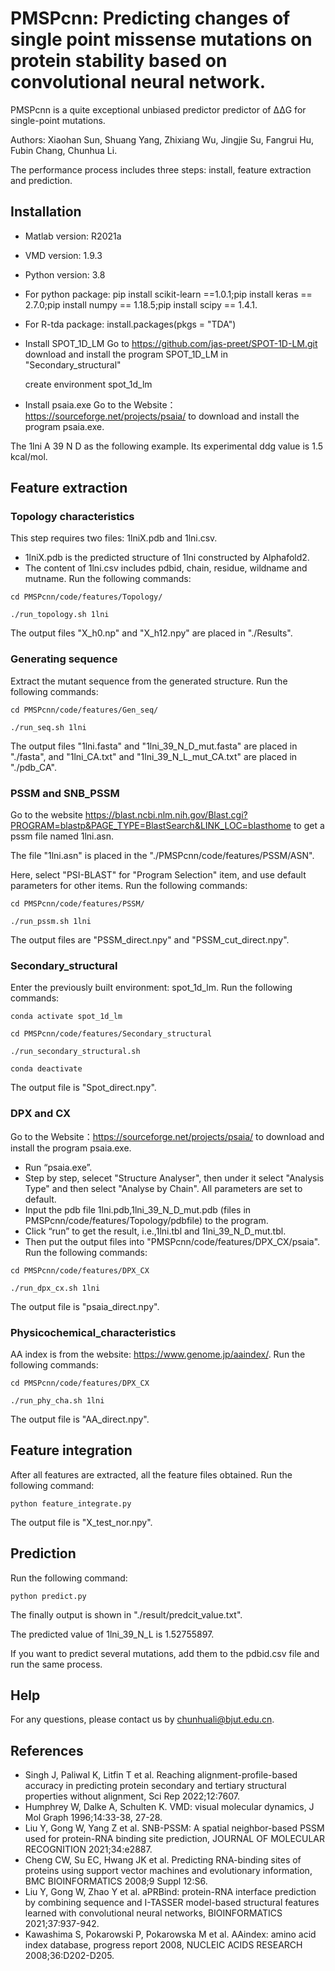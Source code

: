 # PMSPcnn: Predicting changes of single point missense mutations on protein stability based on convolutional neural network.

PMSPcnn is a quite exceptional unbiased predictor predictor of ΔΔG for single-point mutations.

Authors: Xiaohan Sun, Shuang Yang, Zhixiang Wu, Jingjie Su, Fangrui Hu, Fubin Chang, Chunhua Li. 

The performance process includes three steps: install, feature extraction and prediction.

## Installation
* Matlab version: R2021a 
* VMD version: 1.9.3
* Python version: 3.8
* For python package: pip install scikit-learn ==1.0.1;pip install keras == 2.7.0;pip install numpy == 1.18.5;pip install scipy == 1.4.1.
* For R-tda package:
  install.packages(pkgs = "TDA")
* Install SPOT_1D_LM
    Go to  https://github.com/jas-preet/SPOT-1D-LM.git download and install the program SPOT_1D_LM in "Secondary_structural"

    create environment spot_1d_lm
* Install psaia.exe 
    Go to the Website：https://sourceforge.net/projects/psaia/ to download and install the program psaia.exe.

The 1lni A 39 N D as the following example. Its experimental ddg value is 1.5 kcal/mol.

## Feature extraction

### Topology characteristics

This step requires two files: 1lniX.pdb and 1lni.csv.
* 1lniX.pdb is the predicted structure of 1lni constructed by Alphafold2.
* The content of 1lni.csv includes pdbid, chain, residue, wildname and mutname. 
Run the following commands:

```{bash}
cd PMSPcnn/code/features/Topology/ 

./run_topology.sh 1lni
```
The output files "X_h0.np" and "X_h12.npy" are placed in "./Results".
  
### Generating sequence

Extract the mutant sequence from the generated structure.
Run the following commands: 

```{bash}
cd PMSPcnn/code/features/Gen_seq/

./run_seq.sh 1lni
```
The output files "1lni.fasta" and "1lni_39_N_D_mut.fasta" are placed in "./fasta", and "1lni_CA.txt" and "1lni_39_N_L_mut_CA.txt" are placed in "./pdb_CA".

### PSSM and SNB_PSSM

Go to the website https://blast.ncbi.nlm.nih.gov/Blast.cgi?PROGRAM=blastp&PAGE_TYPE=BlastSearch&LINK_LOC=blasthome to get a pssm file named 1lni.asn.

The file "1lni.asn" is placed in the "./PMSPcnn/code/features/PSSM/ASN".

Here, select "PSI-BLAST" for "Program Selection" item, and use default parameters for other items.
Run the following commands: 

```{bash}
cd PMSPcnn/code/features/PSSM/

./run_pssm.sh 1lni
```
The output files are "PSSM_direct.npy" and "PSSM_cut_direct.npy".
  
### Secondary_structural

Enter the previously built environment: spot_1d_lm.
Run the following commands:

```{bash}
conda activate spot_1d_lm

cd PMSPcnn/code/features/Secondary_structural

./run_secondary_structural.sh

conda deactivate
```
The output file is "Spot_direct.npy".

### DPX and CX

Go to the Website：https://sourceforge.net/projects/psaia/ to download and install the program psaia.exe.
* Run “psaia.exe”.
* Step by step, selecet "Structure Analyser", then under it select "Analysis Type" and then select "Analyse by Chain". All parameters are set to default.  
* Input the pdb file 1lni.pdb,1lni_39_N_D_mut.pdb (files in PMSPcnn/code/features/Topology/pdbfile) to the program.
* Click “run” to get the result, i.e.,1lni.tbl and 1lni_39_N_D_mut.tbl.
* Then put the output files into "PMSPcnn/code/features/DPX_CX/psaia".
Run the following commands:

```{bash}
cd PMSPcnn/code/features/DPX_CX

./run_dpx_cx.sh 1lni
```
The output file is "psaia_direct.npy".

### Physicochemical_characteristics

AA index is from the website: https://www.genome.jp/aaindex/.
Run the following commands:

```{bash}
cd PMSPcnn/code/features/DPX_CX

./run_phy_cha.sh 1lni
```
The output file is "AA_direct.npy".

## Feature integration

After all features are extracted, all the feature files obtained. 
Run the following command: 

```{bash}
python feature_integrate.py
```
The output file is "X_test_nor.npy".

## Prediction
Run the following command:

```{bash}
python predict.py
```
The finally output is shown in  "./result/predcit_value.txt".

The predicted value of 1lni_39_N_L is 1.52755897.

If you want to predict several mutations, add them to the pdbid.csv file and run the same process.

## Help

For any questions, please contact us by chunhuali@bjut.edu.cn.



## References
* Singh J, Paliwal K, Litfin T et al. Reaching alignment-profile-based accuracy in predicting protein secondary and tertiary structural properties without alignment, Sci Rep 2022;12:7607.
* Humphrey W, Dalke A, Schulten K. VMD: visual molecular dynamics, J Mol Graph 1996;14:33-38, 27-28.
* Liu Y, Gong W, Yang Z et al. SNB-PSSM: A spatial neighbor-based PSSM used for protein-RNA binding site prediction, JOURNAL OF MOLECULAR RECOGNITION 2021;34:e2887.
* Cheng CW, Su EC, Hwang JK et al. Predicting RNA-binding sites of proteins using support vector machines and evolutionary information, BMC BIOINFORMATICS 2008;9 Suppl 12:S6.
* Liu Y, Gong W, Zhao Y et al. aPRBind: protein-RNA interface prediction by combining sequence and I-TASSER model-based structural features learned with convolutional neural networks, BIOINFORMATICS 2021;37:937-942.
* Kawashima S, Pokarowski P, Pokarowska M et al. AAindex: amino acid index database, progress report 2008, NUCLEIC ACIDS RESEARCH 2008;36:D202-D205.

